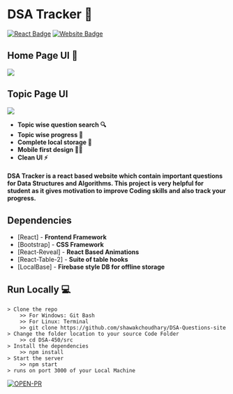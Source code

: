 
# DSA Tracker 🚀

[![React Badge](http://img.shields.io/badge/Powered%20By-React-blue?style=for-the-badge&logo=react)](https://reactjs.org/)
[![Website Badge](https://img.shields.io/badge/Visit-Now-green?style=for-the-badge&logo=vercel)](https://competent-shannon-c95c97.netlify.app/)

## Home Page UI 👀
![](https://user-images.githubusercontent.com/78065798/154807137-e4a3d624-a1d4-497a-89d1-fb67d777c17d.png)

## Topic Page UI


![](https://user-images.githubusercontent.com/78065798/154807241-842e6e44-5b8c-47e5-afa1-8f6cea218cb2.png)



- **Topic wise question search 🔍**
- **Topic wise progress 🧐**
- **Complete local storage 📂**
- **Mobile first design ✌🏻**
- **Clean UI ⚡**

#### DSA Tracker is a react based website which contain important questions for Data Structures and Algorithms. This project is very helpful for student as it gives motivation to improve Coding skills and also track your progress.


## Dependencies 

- [React] - **Frontend Framework**
- [Bootstrap] - **CSS Framework**
- [React-Reveal] - **React Based Animations**
- [React-Table-2] - **Suite of table hooks**
- [LocalBase] - **Firebase style DB for offline storage**

## Run Locally 💻

```
> Clone the repo
    >> For Windows: Git Bash
    >> For Linux: Terminal
    >> git clone https://github.com/shawakchoudhary/DSA-Questions-site
> Change the folder location to your source Code Folder
    >> cd DSA-450/src
> Install the dependencies
    >> npm install
> Start the server
    >> npm start
> runs on port 3000 of your Local Machine
```

[![OPEN-PR](https://img.shields.io/badge/Open%20For-PR-orange?style=for-the-badge&logo=github)](https://github.com/shawakchoudhary/DSA-Questions-site)

